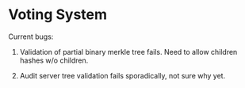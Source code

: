 # Voting System

Current bugs:

1. Validation of partial binary merkle tree fails.  Need to allow children hashes w/o children.

2. Audit server tree validation fails sporadically, not sure why yet.
